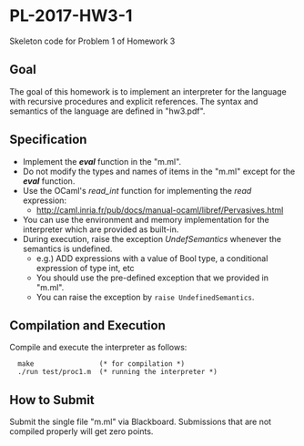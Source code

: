 # PL-2017-HW3-1
Skeleton code for Problem 1 of Homework 3

## Goal
The goal of this homework is to implement an interpreter for the language with recursive procedures and explicit references.
The syntax and semantics of the language are defined in "hw3.pdf".

## Specification
- Implement the ***eval*** function in the "m.ml".
- Do not modify the types and names of items in the "m.ml" except for the ***eval*** function.
- Use the OCaml's *read_int* function for implementing the *read* expression:
  - http://caml.inria.fr/pub/docs/manual-ocaml/libref/Pervasives.html
- You can use the environment and memory implementation for the interpreter which are provided as built-in.
- During execution, raise the exception *UndefSemantics* whenever the semantics is undefined.
  - e.g.) ADD expressions with a value of Bool type, a conditional expression of type int, etc 
  - You should use the pre-defined exception that we provided in "m.ml".
  - You can raise the exception by ```raise UndefinedSemantics```.

## Compilation and Execution
Compile and execute the interpreter as follows:
```
  make                (* for compilation *)
  ./run test/proc1.m  (* running the interpreter *)
```

## How to Submit
Submit the single file "m.ml" via Blackboard. Submissions that are not compiled properly will get zero points.
